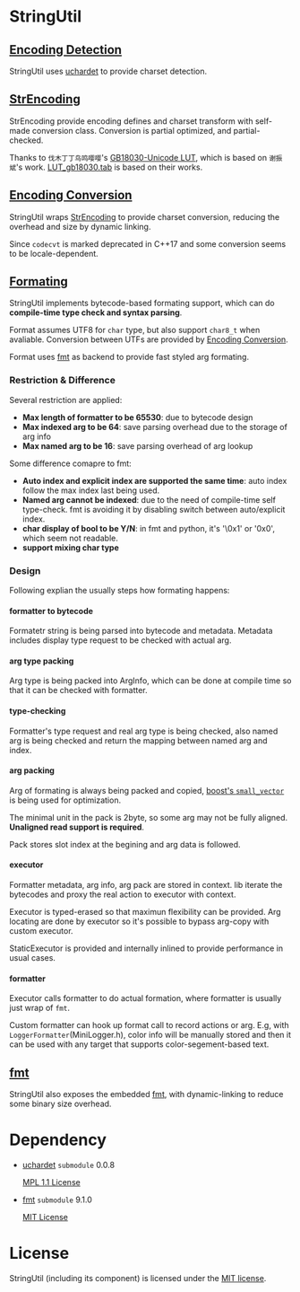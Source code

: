 # StringUtil

## [Encoding Detection](StringDetect.h)

StringUtil uses [uchardet](../3rdParty/uchardet) to provide charset detection.

## [StrEncoding](StrEncoding.hpp)

StrEncoding provide encoding defines and charset transform with self-made conversion class. Conversion is partial optimized, and partial-checked.

Thanks to `伐木丁丁鸟鸣嘤嘤`'s [GB18030-Unicode LUT](http://www.fmddlmyy.cn/text30.html), which is based on `谢振斌`'s work. [LUT_gb18030.tab](LUT_gb18030.tab) is based on their works.

## [Encoding Conversion](StringConvert.h)

StringUtil wraps [StrEncoding](StrEncoding.hpp) to provide charset conversion, reducing the overhead and size by dynamic linking.

Since `codecvt` is marked deprecated in C++17 and some conversion seems to be locale-dependent.

## [Formating](Format.h)

StringUtil implements bytecode-based formating support, which can do **compile-time type check and syntax parsing**.

Format assumes UTF8 for `char` type, but also support `char8_t` when avaliable. Conversion between UTFs are provided by [Encoding Conversion](#encoding-conversion).

Format uses [fmt](../3rdParty/fmt) as backend to provide fast styled arg formating. 

### Restriction & Difference

Several restriction are applied:
* **Max length of formatter to be 65530**: due to bytecode design
* **Max indexed arg to be 64**: save parsing overhead due to the storage of arg info
* **Max named arg to be 16**: save parsing overhead of arg lookup

Some difference comapre to fmt:
* **Auto index and explicit index are supported the same time**: auto index follow the max index last being used.
* **Named arg cannot be indexed**: due to the need of compile-time self type-check. fmt is avoiding it by disabling switch between auto/explicit index.
* **char display of bool to be Y/N**: in fmt and python, it's '\0x1' or '0x0', which seem not readable.
* **support mixing char type**


### Design

Following explian the usually steps how formating happens:
#### formatter to bytecode
Formatetr string is being parsed into bytecode and metadata. Metadata includes display type request to be checked with actual arg.

#### arg type packing
Arg type is being packed into ArgInfo, which can be done at compile time so that it can be checked with formatter.

#### type-checking
Formatter's type request and real arg type is being checked, also named arg is being checked and return the mapping between named arg and index.

#### arg packing
Arg of formating is always being packed and copied, [boost's `small_vector`](https://www.boost.org/doc/libs/1_80_0/doc/html/boost/container/small_vector.html) is being used for optimization.

The minimal unit in the pack is 2byte, so some arg may not be fully aligned. **Unaligned read support is required**.

Pack stores slot index at the begining and arg data is followed.

#### executor
Formatter metadata, arg info, arg pack are stored in context. lib iterate the bytecodes and proxy the real action to executor with context.

Executor is typed-erased so that maximun flexibility can be provided. Arg locating are done by executor so it's possible to bypass arg-copy with custom executor.

StaticExecutor is provided and internally inlined to provide performance in usual cases.

#### formatter
Executor calls formatter to do actual formation, where formatter is usually just wrap of `fmt`.

Custom formatter can hook up format call to record actions or arg. E.g, with `LoggerFormatter`(MiniLogger.h), color info will be manually stored and then it can be used with any target that supports color-segement-based text.

## [fmt](StringFormt.h)

StringUtil also exposes the embedded [fmt](../3rdParty/fmt), with dynamic-linking to reduce some binary size overhead. 

# Dependency

* [uchardet](https://www.freedesktop.org/wiki/Software/uchardet/) `submodule` 0.0.8

  [MPL 1.1 License](./3rdParty/uchardet/COPYING)

* [fmt](http://fmtlib.net) `submodule` 9.1.0

  [MIT License](./3rdParty/fmt/LICENSE.rst)

# License

StringUtil (including its component) is licensed under the [MIT license](../License.txt).
